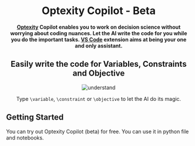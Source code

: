 <h1 align="center">Optexity Copilot - Beta</h1>

<div align="center">

**[Optexity](https://optexity.com) Copilot enables you to work on decision science without worrying about coding nuances. Let the AI write the code for you while you do the important tasks. [VS Code](https://marketplace.visualstudio.com/items?itemName=Optexity.optexitycopilot) extension aims at being your one and only assistant.**

</div>

<div align="center">

## Easily write the code for Variables, Constraints and Objective

![understand](https://www.optexity.com/copilot.gif)

Type `\variable`, `\constraint` or `\objective` to let the AI do its magic.

</div>

## Getting Started

You can try out Optexity Copilot (beta) for free. You can use it in python file and notebooks.
